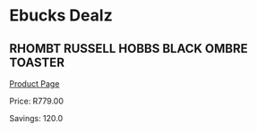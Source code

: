 
# Ebucks Dealz
## RHOMBT RUSSELL HOBBS BLACK OMBRE TOASTER
[Product Page](https://www.ebucks.com/web/shop/productSelected.do?prodId=1155336315&catId=704985963)

Price: R779.00

Savings: 120.0


	